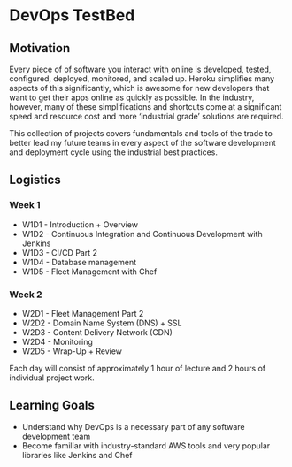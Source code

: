 # DevOps TestBed

## Motivation
Every piece of of software you interact with online is developed, tested, configured, deployed, monitored, and scaled up. Heroku simplifies many aspects of this significantly, which is awesome for new developers that want to get their apps online as quickly as possible. In the industry, however, many of these simplifications and shortcuts come at a significant speed and resource cost and more ‘industrial grade’ solutions are required.

This collection of projects covers fundamentals and tools of the trade to better lead my future teams in every aspect of the software development and deployment cycle using the industrial best practices.

## Logistics

### Week 1
* W1D1 - Introduction + Overview
* W1D2 - Continuous Integration and Continuous Development with Jenkins
* W1D3 - CI/CD Part 2
* W1D4 - Database management
* W1D5 - Fleet Management with Chef

### Week 2
* W2D1 - Fleet Management Part 2
* W2D2 - Domain Name System (DNS) + SSL
* W2D3 - Content Delivery Network (CDN)
* W2D4 - Monitoring
* W2D5 - Wrap-Up + Review

Each day will consist of approximately 1 hour of lecture and 2 hours of individual project work.

## Learning Goals
* Understand why DevOps is a necessary part of any software development team
* Become familiar with industry-standard AWS tools and very popular libraries like Jenkins and Chef